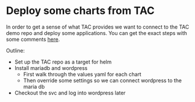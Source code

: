 # Deploy some charts from TAC

In order to get a sense of what TAC provides we want to connect to the TAC demo repo and deploy some applications. You can get the exact steps with some comments [here](deploy-a-chart.sh).

Outline:

* Set up the TAC repo as a target for helm
* Install mariadb and wordpress
  * First walk through the values yaml for each chart
  * Then override some settings so we can connect wordpress to the maria db
* Checkout the svc and log into wordpress later
